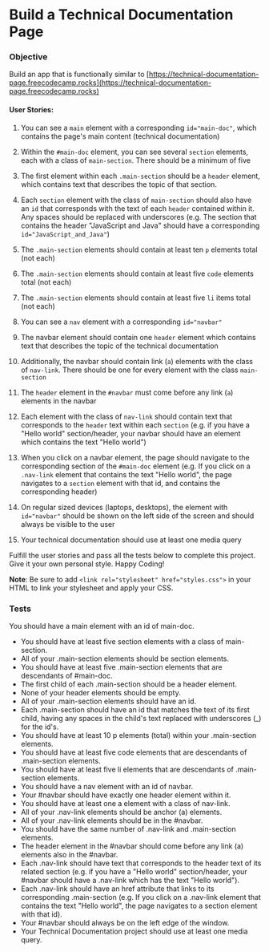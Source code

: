 # Build a Technical Documentation Page

### Objective
Build an app that is functionally similar to [https://technical-documentation-page.freecodecamp.rocks](https://technical-documentation-page.freecodecamp.rocks)

#### User Stories:

1. You can see a `main` element with a corresponding `id="main-doc"`, which contains the page's main content (technical documentation)

1. Within the `#main-doc` element, you can see several `section` elements, each with a class of `main-section`. There should be a minimum of five

1. The first element within each `.main-section` should be a `header` element, which contains text that describes the topic of that section.

1. Each `section` element with the class of `main-section` should also have an `id` that corresponds with the text of each `header` contained within it. Any spaces should be replaced with underscores (e.g. The section that contains the header "JavaScript and Java" should have a corresponding `id="JavaScript_and_Java"`)

1. The `.main-section` elements should contain at least ten `p` elements total (not each)

1. The `.main-section` elements should contain at least five `code` elements total (not each)

1. The `.main-section` elements should contain at least five `li` items total (not each)

1. You can see a `nav`  element with a corresponding `id="navbar"`

1. The navbar element should contain one `header` element which contains text that describes the topic of the technical documentation

1. Additionally, the navbar should contain link (`a`) elements with the class of `nav-link`. There should be one for every element with the class `main-section`

1. The `header` element in the `#navbar` must come before any link (`a`) elements in the navbar

1. Each element with the class of `nav-link` should contain text that corresponds to the `header` text within each `section` (e.g. if you have a "Hello world" section/header, your navbar should have an element which contains the text "Hello world")

1. When you click on a navbar element, the page should navigate to the corresponding section of the `#main-doc` element (e.g. If you click on a `.nav-link` element that contains the text "Hello world", the page navigates to a `section` element with that id, and contains the corresponding header)

1. On regular sized devices (laptops, desktops), the element with `id="navbar"` should be shown on the left side of the screen and should always be visible to the user

1. Your technical documentation should use at least one media query


Fulfill the user stories and pass all the tests below to complete this project. Give it your own personal style. Happy Coding!

**Note**: Be sure to add `<link rel="stylesheet" href="styles.css">` in your HTML to link your stylesheet and apply your CSS.

### Tests
You should have a main element with an id of main-doc.
-  You should have at least five section elements with a class of main-section.
-  All of your .main-section elements should be section elements.
-  You should have at least five .main-section elements that are descendants of #main-doc.
-  The first child of each .main-section should be a header element.
-  None of your header elements should be empty.
-  All of your .main-section elements should have an id.
-  Each .main-section should have an id that matches the text of its first child, having any spaces in the child's text replaced with underscores (_) for the id's.
-  You should have at least 10 p elements (total) within your .main-section elements.
-  You should have at least five code elements that are descendants of .main-section elements.
-  You should have at least five li elements that are descendants of .main-section elements.
-  You should have a nav element with an id of navbar.
-  Your #navbar should have exactly one header element within it.
-  You should have at least one a element with a class of nav-link.
-  All of your .nav-link elements should be anchor (a) elements.
-  All of your .nav-link elements should be in the #navbar.
-  You should have the same number of .nav-link and .main-section elements.
-  The header element in the #navbar should come before any link (a) elements also in the #navbar.
-  Each .nav-link should have text that corresponds to the header text of its related section (e.g. if you have a "Hello world" section/header, your #navbar should have a .nav-link which has the text "Hello world").
-  Each .nav-link should have an href attribute that links to its corresponding .main-section (e.g. If you click on a .nav-link element that contains the text "Hello world", the page navigates to a section element with that id).
-  Your #navbar should always be on the left edge of the window.
-  Your Technical Documentation project should use at least one media query.